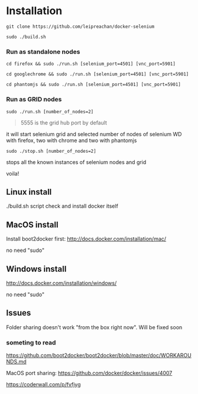 # Installation

`git clone https://github.com/leipreachan/docker-selenium`

`sudo ./build.sh`

### Run as standalone nodes

`cd firefox && sudo ./run.sh [selenium_port=4501] [vnc_port=5901]`

`cd googlechrome && sudo ./run.sh [selenium_port=4501] [vnc_port=5901]`

`cd phantomjs && sudo ./run.sh [selenium_port=4501] [vnc_port=5901]`

### Run as GRID nodes

`sudo ./run.sh [number_of_nodes=2]`

> 5555 is the grid hub port by default

it will start selenium grid and selected number of nodes of selenium WD with firefox, two with chrome and two with phantomjs

`sudo ./stop.sh [number_of_nodes=2]`

stops all the known instances of selenium nodes and grid

voila!

## Linux install

./build.sh script check and install docker itself

## MacOS install

Install boot2docker first: http://docs.docker.com/installation/mac/

no need "sudo"

## Windows install

http://docs.docker.com/installation/windows/

no need "sudo"
## Issues

Folder sharing doesn't work "from the box right now". Will be fixed soon

### someting to read

https://github.com/boot2docker/boot2docker/blob/master/doc/WORKAROUNDS.md

MacOS port sharing: https://github.com/docker/docker/issues/4007

https://coderwall.com/p/fvfjyg
